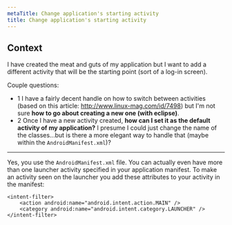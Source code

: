 ```yaml
---
metaTitle: Change application's starting activity
title: Change application's starting activity
---
```


## Context

I have created the meat and guts of my application but I want to add a different activity that will be the starting point (sort of a log-in screen).


Couple questions:


* 1 I have a fairly decent handle on how to switch between activities (based on this article: <http://www.linux-mag.com/id/7498>) but I'm not sure **how to go about creating a new one (with eclipse)**.
* 2 Once I have a new activity created, **how can I set it as the default activity of my application?** I presume I could just change the name of the classes...but is there a more elegant way to handle that (maybe within the `AndroidManifest.xml`)?


---

Yes, you use the `AndroidManifest.xml` file. You can actually even have more than one launcher activity specified in your application manifest. To make an activity seen on the launcher you add these attributes to your activity in the manifest:



```
<intent-filter>
    <action android:name="android.intent.action.MAIN" />
    <category android:name="android.intent.category.LAUNCHER" />
</intent-filter>

```
